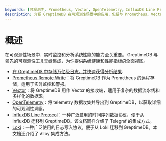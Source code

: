 ```yaml
---
keywords: [可观测性, Prometheus, Vector, OpenTelemetry, InfluxDB Line Protocol]
description: 介绍 GreptimeDB 在可观测性场景中的应用，包括与 Prometheus、Vector、OpenTelemetry 和 InfluxDB Line Protocol 的集成。
---
```


# 概述

在可观测性场景中，实时监控和分析系统性能的能力至关重要。
GreptimeDB 与领先的可观测性工具无缝集成，为你提供系统健康和性能指标的全面视图。

- [在 GreptimeDB 中存储万亿级日志，并快速获得分析结果](/user-guide/logs/overview.md).
- [Prometheus Remote Write](prometheus.md)：将 GreptimeDB 作为 Prometheus 的远程存储，适用于实时监控和警报。
- [Vector](vector.md)：将 GreptimeDB 用作 Vector 的接收端，适用于复杂的数据流水线和多样化的数据源。
- [OpenTelemetry](opentelemetry.md)：将 telemetry 数据收集并导出到 GreptimeDB，以获取详细的可观测性洞察。
- [InfluxDB Line Protocol](influxdb-line-protocol.md)：一种广泛使用的时间序列数据协议，便于从 InfluxDB 迁移到 GreptimeDB。该文档同样介绍了 Telegraf 的集成方式。
- [Loki](loki.md)：一种广泛使用的日志写入协议，便于从 Loki 迁移到 GreptimeDB。本文档还介绍了 Alloy 集成方法。

